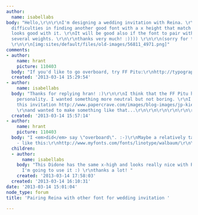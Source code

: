 ```yaml
---
author:
  name: isabellabs
body: "Hello,\r\n\r\nI'm designing a wedding invitation with Reina. \r\nI've found
  difficulties in finding another good font with a x height that match Reina's and
  looks good with it. \r\nIt will be good also if the font to pair with Reina had
  several weights. \r\n\r\nthanks very much! :)))) \r\n\r\n(sorry for the bad English)
  \r\n\r\n[img:sites/default/files/old-images/56811_4971.png]"
comments:
- author:
    name: hrant
    picture: 110403
  body: "If you'd like to go overboard, try FF Pitu:\r\nhttp://typographica.org/typeface-reviews/ff-pitu/\r\n\r\nhhp\r\n"
  created: '2013-03-14 15:29:54'
- author:
    name: isabellabs
  body: "Thanks for replying hran! :)\r\n\r\nI think that the FF Pitu has too much
    personality. I wanted something more neutral but not boring. \r\nI really liked
    this invitation http://www.papercrave.com/images/blog-images/jp-kiera-invitation-inspiration.jpg
    \r\nand wanted to make something like that...\r\n\r\n\r\n\r\n\r\n\r\n\r\n\r\n"
  created: '2013-03-14 15:57:14'
- author:
    name: hrant
    picture: 110403
  body: "I <em>did</em> say \"overboard\". :-)\r\nMaybe a relatively tame Didone then
    - like this:\r\nhttp://www.myfonts.com/fonts/linotype/walbaum/\r\n\r\nhhp\r\n"
  children:
  - author:
      name: isabellabs
    body: "This Didone has the same x-high and looks really nice with Reina! Think
      I'm going to use it :) \r\nthanks a lot! "
    created: '2013-03-14 17:58:03'
  created: '2013-03-14 16:10:31'
date: '2013-03-14 15:01:04'
node_type: forum
title: 'Pairing Reina with other font for wedding invitation '

---
```


